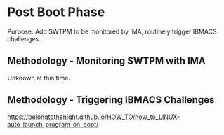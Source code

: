 # Post Boot Phase

Purpose: Add SWTPM to be monitored by IMA, routinely trigger IBMACS challenges.

## Methodology - Monitoring SWTPM with IMA

Unknown at this time.

## Methodology - Triggering IBMACS Challenges

https://belongtothenight.github.io/HOW_TO/how_to_LINUX-auto_launch_program_on_boot/
